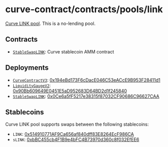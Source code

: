 # curve-contract/contracts/pools/link

[Curve LINK pool](https://www.curve.fi/link). This is a no-lending pool.

## Contracts

* [`StableSwapLINK`](StableSwapLINK.vy): Curve stablecoin AMM contract

## Deployments

* [`CurveContractV3`](../../tokens/CurveTokenV3.vy): [0x194eBd173F6cDacE046C53eACcE9B953F28411d1](https://etherscan.io/address/0x194eBd173F6cDacE046C53eACcE9B953F28411d1)
* [`LiquidityGaugeV2`](https://github.com/curvefi/curve-dao-contracts/blob/master/contracts/gauges/LiquidityGaugeV2.vy): [0x90Bb609649E0451E5aD952683D64BD2d1f245840](https://etherscan.io/address/0x90Bb609649E0451E5aD952683D64BD2d1f245840)
* [`StableSwapLINK`](StableSwapLINK.vy): [0x0Ce6a5fF5217e38315f87032CF90686C96627CAA](https://etherscan.io/address/0x0Ce6a5fF5217e38315f87032CF90686C96627CAA)

## Stablecoins

Curve LINK pool supports swaps between the following stablecoins:

* `LINK`: [0x514910771AF9Ca656af840dff83E8264EcF986CA](https://etherscan.io/address/0x514910771AF9Ca656af840dff83E8264EcF986CA)
* `sLINK`: [0xbBC455cb4F1B9e4bFC4B73970d360c8f032EfEE6](https://etherscan.io/address/0xbBC455cb4F1B9e4bFC4B73970d360c8f032EfEE6)
